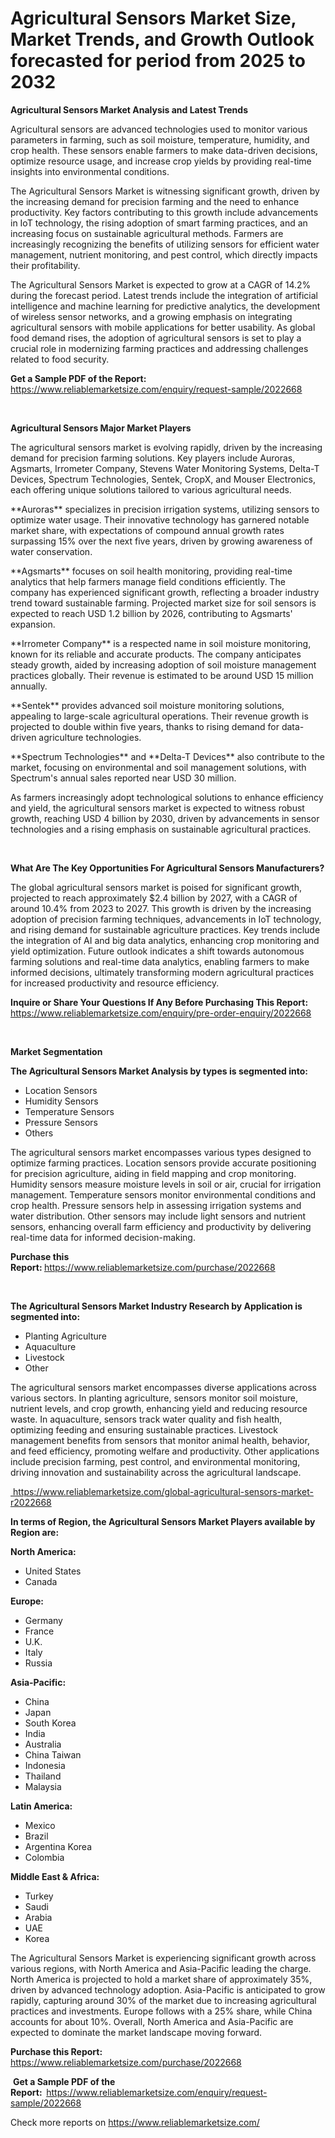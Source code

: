 <p><h1>Agricultural Sensors Market Size, Market Trends, and Growth Outlook forecasted for period from 2025 to 2032</h1></p><p><strong>Agricultural Sensors Market Analysis and Latest Trends</strong></p>
<p><p>Agricultural sensors are advanced technologies used to monitor various parameters in farming, such as soil moisture, temperature, humidity, and crop health. These sensors enable farmers to make data-driven decisions, optimize resource usage, and increase crop yields by providing real-time insights into environmental conditions.</p><p>The Agricultural Sensors Market is witnessing significant growth, driven by the increasing demand for precision farming and the need to enhance productivity. Key factors contributing to this growth include advancements in IoT technology, the rising adoption of smart farming practices, and an increasing focus on sustainable agricultural methods. Farmers are increasingly recognizing the benefits of utilizing sensors for efficient water management, nutrient monitoring, and pest control, which directly impacts their profitability.</p><p>The Agricultural Sensors Market is expected to grow at a CAGR of 14.2% during the forecast period. Latest trends include the integration of artificial intelligence and machine learning for predictive analytics, the development of wireless sensor networks, and a growing emphasis on integrating agricultural sensors with mobile applications for better usability. As global food demand rises, the adoption of agricultural sensors is set to play a crucial role in modernizing farming practices and addressing challenges related to food security.</p></p>
<p><strong>Get a Sample PDF of the Report:&nbsp;</strong> <a href="https://www.reliablemarketsize.com/enquiry/request-sample/2022668?utm_campaign=1901&utm_medium=2&utm_source=Github&utm_content=ia&utm_term=10022025&utm_id=agricultural-sensors">https://www.reliablemarketsize.com/enquiry/request-sample/2022668</a></p>
<p>&nbsp;</p>
<p><strong>Agricultural Sensors Major Market Players</strong></p>
<p><p>The agricultural sensors market is evolving rapidly, driven by the increasing demand for precision farming solutions. Key players include Auroras, Agsmarts, Irrometer Company, Stevens Water Monitoring Systems, Delta-T Devices, Spectrum Technologies, Sentek, CropX, and Mouser Electronics, each offering unique solutions tailored to various agricultural needs.</p><p>**Auroras** specializes in precision irrigation systems, utilizing sensors to optimize water usage. Their innovative technology has garnered notable market share, with expectations of compound annual growth rates surpassing 15% over the next five years, driven by growing awareness of water conservation.</p><p>**Agsmarts** focuses on soil health monitoring, providing real-time analytics that help farmers manage field conditions efficiently. The company has experienced significant growth, reflecting a broader industry trend toward sustainable farming. Projected market size for soil sensors is expected to reach USD 1.2 billion by 2026, contributing to Agsmarts' expansion.</p><p>**Irrometer Company** is a respected name in soil moisture monitoring, known for its reliable and accurate products. The company anticipates steady growth, aided by increasing adoption of soil moisture management practices globally. Their revenue is estimated to be around USD 15 million annually.</p><p>**Sentek** provides advanced soil moisture monitoring solutions, appealing to large-scale agricultural operations. Their revenue growth is projected to double within five years, thanks to rising demand for data-driven agriculture technologies.</p><p>**Spectrum Technologies** and **Delta-T Devices** also contribute to the market, focusing on environmental and soil management solutions, with Spectrum's annual sales reported near USD 30 million.</p><p>As farmers increasingly adopt technological solutions to enhance efficiency and yield, the agricultural sensors market is expected to witness robust growth, reaching USD 4 billion by 2030, driven by advancements in sensor technologies and a rising emphasis on sustainable agricultural practices.</p></p>
<p>&nbsp;</p>
<p><strong>What Are The Key Opportunities For Agricultural Sensors Manufacturers?</strong></p>
<p><p>The global agricultural sensors market is poised for significant growth, projected to reach approximately $2.4 billion by 2027, with a CAGR of around 10.4% from 2023 to 2027. This growth is driven by the increasing adoption of precision farming techniques, advancements in IoT technology, and rising demand for sustainable agriculture practices. Key trends include the integration of AI and big data analytics, enhancing crop monitoring and yield optimization. Future outlook indicates a shift towards autonomous farming solutions and real-time data analytics, enabling farmers to make informed decisions, ultimately transforming modern agricultural practices for increased productivity and resource efficiency.</p></p>
<p><strong>Inquire or Share Your Questions If Any Before Purchasing This Report:</strong> <a href="https://www.reliablemarketsize.com/enquiry/pre-order-enquiry/2022668?utm_campaign=1901&utm_medium=2&utm_source=Github&utm_content=ia&utm_term=10022025&utm_id=agricultural-sensors">https://www.reliablemarketsize.com/enquiry/pre-order-enquiry/2022668</a></p>
<p>&nbsp;</p>
<p><strong>Market Segmentation</strong></p>
<p><strong>The Agricultural Sensors Market Analysis by types is segmented into:</strong></p>
<p><ul><li>Location Sensors</li><li>Humidity Sensors</li><li>Temperature Sensors</li><li>Pressure Sensors</li><li>Others</li></ul></p>
<p><p>The agricultural sensors market encompasses various types designed to optimize farming practices. Location sensors provide accurate positioning for precision agriculture, aiding in field mapping and crop monitoring. Humidity sensors measure moisture levels in soil or air, crucial for irrigation management. Temperature sensors monitor environmental conditions and crop health. Pressure sensors help in assessing irrigation systems and water distribution. Other sensors may include light sensors and nutrient sensors, enhancing overall farm efficiency and productivity by delivering real-time data for informed decision-making.</p></p>
<p><strong>Purchase this Report:&nbsp;</strong><a href="https://www.reliablemarketsize.com/purchase/2022668?utm_campaign=1901&utm_medium=2&utm_source=Github&utm_content=ia&utm_term=10022025&utm_id=agricultural-sensors">https://www.reliablemarketsize.com/purchase/2022668</a></p>
<p>&nbsp;</p>
<p><strong>The Agricultural Sensors Market Industry Research by Application is segmented into:</strong></p>
<p><ul><li>Planting Agriculture</li><li>Aquaculture</li><li>Livestock</li><li>Other</li></ul></p>
<p><p>The agricultural sensors market encompasses diverse applications across various sectors. In planting agriculture, sensors monitor soil moisture, nutrient levels, and crop growth, enhancing yield and reducing resource waste. In aquaculture, sensors track water quality and fish health, optimizing feeding and ensuring sustainable practices. Livestock management benefits from sensors that monitor animal health, behavior, and feed efficiency, promoting welfare and productivity. Other applications include precision farming, pest control, and environmental monitoring, driving innovation and sustainability across the agricultural landscape.</p></p>
<p><a href="https://www.reliablemarketsize.com/global-agricultural-sensors-market-r2022668?utm_campaign=1901&utm_medium=2&utm_source=Github&utm_content=ia&utm_term=10022025&utm_id=agricultural-sensors">&nbsp;https://www.reliablemarketsize.com/global-agricultural-sensors-market-r2022668</a></p>
<p><strong>In terms of Region, the Agricultural Sensors Market Players available by Region are:</strong></p>
<p>
    <p> <strong> North America: </strong>
        <ul>
            <li>United States</li>
            <li>Canada</li>
        </ul>
        </p> 
    <p> <strong> Europe: </strong>
        <ul>
            <li>Germany</li>
            <li>France</li>
            <li>U.K.</li>
            <li>Italy</li>
            <li>Russia</li>
        </ul>
        </p> 
    <p> <strong> Asia-Pacific: </strong>
        <ul>
            <li>China</li>
            <li>Japan</li>
            <li>South Korea</li>
            <li>India</li>
            <li>Australia</li>
            <li>China Taiwan</li>
            <li>Indonesia</li>
            <li>Thailand</li>
            <li>Malaysia</li>
        </ul>
        </p> 
    <p> <strong> Latin America: </strong>
        <ul>
            <li>Mexico</li>
            <li>Brazil</li>
            <li>Argentina Korea</li>
            <li>Colombia</li>
        </ul>
        </p> 
    <p> <strong> Middle East & Africa: </strong>
        <ul>
            <li>Turkey</li>
            <li>Saudi</li>
            <li>Arabia</li>
            <li>UAE</li>
            <li>Korea</li>
        </ul>
    </p>
    </p>
<p><p>The Agricultural Sensors Market is experiencing significant growth across various regions, with North America and Asia-Pacific leading the charge. North America is projected to hold a market share of approximately 35%, driven by advanced technology adoption. Asia-Pacific is anticipated to grow rapidly, capturing around 30% of the market due to increasing agricultural practices and investments. Europe follows with a 25% share, while China accounts for about 10%. Overall, North America and Asia-Pacific are expected to dominate the market landscape moving forward.</p></p>
<p><strong>Purchase this Report: </strong><a href="https://www.reliablemarketsize.com/purchase/2022668?utm_campaign=1901&utm_medium=2&utm_source=Github&utm_content=ia&utm_term=10022025&utm_id=agricultural-sensors">https://www.reliablemarketsize.com/purchase/2022668</a></p>
<p>&nbsp;<strong>Get a Sample PDF of the Report:&nbsp;&nbsp;</strong><a href="https://www.reliablemarketsize.com/enquiry/request-sample/2022668?utm_campaign=1901&utm_medium=2&utm_source=Github&utm_content=ia&utm_term=10022025&utm_id=agricultural-sensors">https://www.reliablemarketsize.com/enquiry/request-sample/2022668</a></p>
<p><strong></strong></p>
<p>Check more reports on <a href="https://www.reliablemarketsize.com/?utm_campaign=1901&utm_medium=2&utm_source=Github&utm_content=ia&utm_term=10022025&utm_id=agricultural-sensors">https://www.reliablemarketsize.com/</a></p>